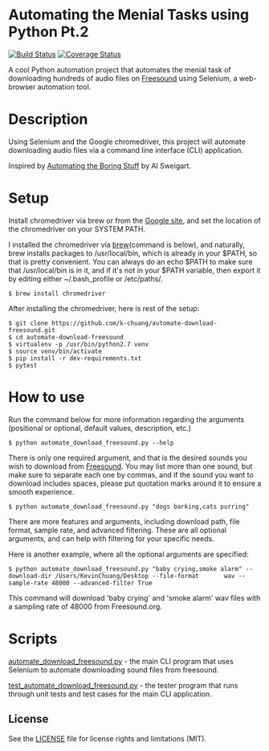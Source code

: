 # Automating the Menial Tasks using Python Pt.2
[![Build Status](https://travis-ci.org/k-chuang/automate-download-freesound.svg?branch=master)](https://travis-ci.org/k-chuang/automate-download-freesound)
[![Coverage Status](https://coveralls.io/repos/github/k-chuang/automate-download-freesound/badge.svg?branch=master)](https://coveralls.io/github/k-chuang/automate-download-freesound?branch=master)


A cool Python automation project that automates the menial task of downloading hundreds of audio files on 
[Freesound](freesound.org) using Selenium, a web-browser automation tool.

# Description
Using Selenium and the Google chromedriver, this project will automate downloading audio files 
via a command line interface (CLI) application.

Inspired by [Automating the Boring Stuff](https://automatetheboringstuff.com/) by Al Sweigart.


# Setup
Install chromedriver via brew or from the [Google site](https://sites.google.com/a/chromium.org/chromedriver/downloads),
and set the location of the chromedriver on your SYSTEM PATH.

I installed the chromedriver via [brew](https://brew.sh/)(command is below), and naturally, brew installs packages to /usr/local/bin, which is already in your $PATH, so that is pretty convenient. You can always do an echo $PATH to make sure that /usr/local/bin is in it, and if it's not in your $PATH variable, then export it by editing either ~/.bash_profile or /etc/paths/.

    $ brew install chromedriver

After installing the chromedriver, here is rest of the setup:

    $ git clone https://github.com/k-chuang/automate-download-freesound.git
    $ cd automate-download-freesound
    $ virtualenv -p /usr/bin/python2.7 venv
    $ source venv/bin/activate
    $ pip install -r dev-requirements.txt
    $ pytest
 
# How to use

Run the command below for more information regarding the arguments (positional or optional, default values, description,   etc.)
 
    $ python automate_download_freesound.py --help
  
There is only one required argument, and that is the desired sounds you wish to download from [Freesound](http://freesound.org). You may list more than one sound, but make sure to separate each one by commas, and if the sound you want to download includes spaces, please put quotation marks around it to ensure a smooth experience.

    $ python automate_download_freesound.py "dogs barking,cats purring"

There are more features and arguments, including download path, file format, sample rate, and advanced filtering. These are all optional arguments, and can help with filtering for your specific needs.

Here is another example, where all the optional arguments are specified:

    $ python automate_download_freesound.py "baby crying,smoke alarm" --download-dir /Users/KevinChuang/Desktop --file-format       wav --sample-rate 48000 --advanced-filter True

This command will download 'baby crying' and 'smoke alarm' wav files with a sampling rate of 48000 from Freesound.org.


# Scripts
[automate_download_freesound.py](https://github.com/k-chuang/automate-download-freesound/blob/master/automate_download_freesound.py) - the main CLI program that uses Selenium to automate downloading sound files from freesound.

[test_automate_download_freesound.py](https://github.com/k-chuang/automate-download-freesound/blob/master/test_automate_download_freesound.py) - the tester program that runs through unit tests and test cases for the main CLI application. 

## License

See the [LICENSE](https://github.com/k-chuang/automate-download-freesound/blob/master/LICENSE) file for license rights and limitations (MIT).


